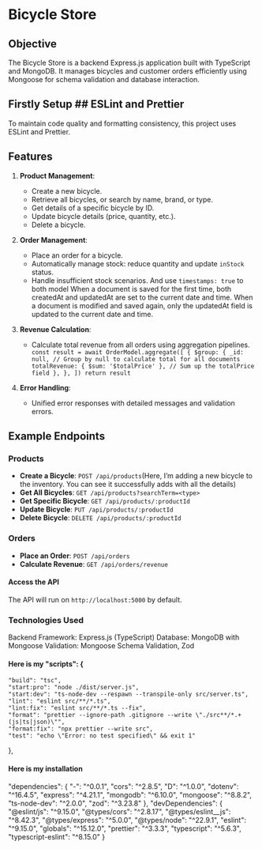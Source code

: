 # Bicycle Store

## Objective

The Bicycle Store is a backend Express.js application built with TypeScript and MongoDB. It manages bicycles and customer orders efficiently using Mongoose for schema validation and database interaction.

## Firstly Setup ## ESLint and Prettier

To maintain code quality and formatting consistency, this project uses ESLint and Prettier.

## Features

1. **Product Management**:
   - Create a new bicycle.
   - Retrieve all bicycles, or search by name, brand, or type.
   - Get details of a specific bicycle by ID.
   - Update bicycle details (price, quantity, etc.).
   - Delete a bicycle.
2. **Order Management**:

   - Place an order for a bicycle.
   - Automatically manage stock: reduce quantity and update `inStock` status.
   - Handle insufficient stock scenarios.
     And use `timestamps: true` to both model
     When a document is saved for the first time, both createdAt and updatedAt are set to the current date and time.
     When a document is modified and saved again, only the updatedAt field is updated to the current date and time.

3. **Revenue Calculation**:

   - Calculate total revenue from all orders using aggregation pipelines.
     `  const result = await OrderModel.aggregate([
  {
    $group: {
      _id: null, // Group by null to calculate total for all documents
      totalRevenue: { $sum: '$totalPrice' }, // Sum up the totalPrice field
    },
  },
])
return result`

4. **Error Handling**:
   - Unified error responses with detailed messages and validation errors.

## Example Endpoints

### Products

- **Create a Bicycle**: `POST /api/products`(Here, I’m adding a new bicycle to the inventory. You can see it successfully adds with all the details)
- **Get All Bicycles**: `GET /api/products?searchTerm=<type>`
- **Get Specific Bicycle**: `GET /api/products/:productId`
- **Update Bicycle**: `PUT /api/products/:productId`
- **Delete Bicycle**: `DELETE /api/products/:productId`

### Orders

- **Place an Order**: `POST /api/orders`
- **Calculate Revenue**: `GET /api/orders/revenue`

#### Access the API

The API will run on `http://localhost:5000` by default.

### Technologies Used

Backend Framework: Express.js (TypeScript)
Database: MongoDB with Mongoose
Validation: Mongoose Schema Validation, Zod

#### Here is my "scripts": {

    "build": "tsc",
    "start:pro": "node ./dist/server.js",
    "start:dev": "ts-node-dev --respawn --transpile-only src/server.ts",
    "lint": "eslint src/**/*.ts",
    "lint:fix": "eslint src/**/*.ts --fix",
    "format": "prettier --ignore-path .gitignore --write \"./src**/*.+(js|ts|json)\"",
    "format:fix": "npx prettier --write src",
    "test": "echo \"Error: no test specified\" && exit 1"

},

#### Here is my installation

"dependencies": {
"-": "^0.0.1",
"cors": "^2.8.5",
"D": "^1.0.0",
"dotenv": "^16.4.5",
"express": "^4.21.1",
"mongodb": "^6.10.0",
"mongoose": "^8.8.2",
"ts-node-dev": "^2.0.0",
"zod": "^3.23.8"
},
"devDependencies": {
"@eslint/js": "^9.15.0",
"@types/cors": "^2.8.17",
"@types/eslint\_\_js": "^8.42.3",
"@types/express": "^5.0.0",
"@types/node": "^22.9.1",
"eslint": "^9.15.0",
"globals": "^15.12.0",
"prettier": "^3.3.3",
"typescript": "^5.6.3",
"typescript-eslint": "^8.15.0"
}
